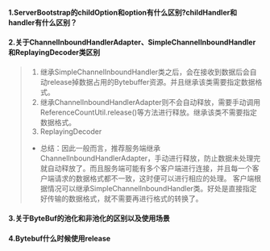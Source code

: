 #### 1.ServerBootstrap的childOption和option有什么区别?childHandler和handler有什么区别？


#### 2.关于ChannelInboundHandlerAdapter、SimpleChannelInboundHandler和ReplayingDecoder类区别
> 1. 继承SimpleChannelInboundHandler类之后，会在接收到数据后会自动release掉数据占用的Bytebuffer资源。并且继承该类需要指定数据格式。
> 2. 继承ChannelInboundHandlerAdapter则不会自动释放，需要手动调用ReferenceCountUtil.release()等方法进行释放。继承该类不需要指定数据格式。
> 3. ReplayingDecoder  
> * 总结：因此一般而言，推荐服务端继承ChannelInboundHandlerAdapter，手动进行释放，防止数据未处理完就自动释放了。而且服务端可能有多个客户端进行连接，并且每一个客户端请求的数据格式都不一致，这时便可以进行相应的处理。 客户端根据情况可以继承SimpleChannelInboundHandler类。好处是直接指定好传输的数据格式，就不需要再进行格式的转换了。

#### 3.关于ByteBuf的池化和非池化的区别以及使用场景

#### 4.Bytebuf什么时候使用release